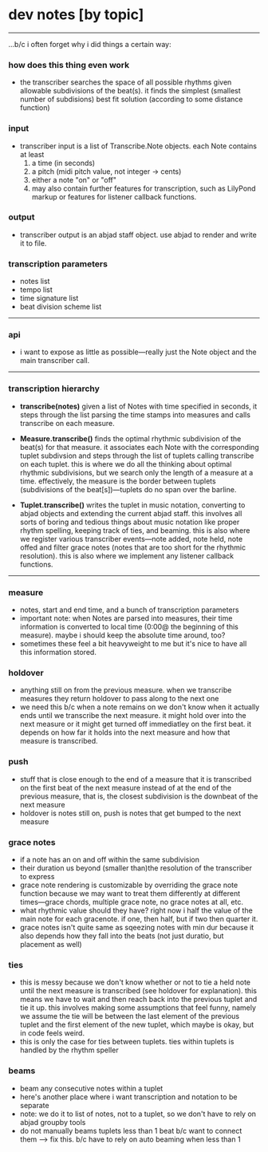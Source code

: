 # dev notes [by topic]
---
...b/c i often forget why i did things a certain way:

### how does this thing even work
* the transcriber searches the space of all possible rhythms given allowable subdivisions of the beat(s). it finds the simplest (smallest number of subdisions) best fit solution (according to some distance function) 

### input
* transcriber input is a list of Transcribe.Note objects. each Note contains at least   
  1. a time (in seconds)
  2. a pitch (midi pitch value, not integer -> cents)
  3. either a note "on" or "off"
  4. may also contain further features for transcription, such as LilyPond markup or features for listener callback functions.

### output
* transcriber output is an abjad staff object. use abjad to render and write it to file.

### transcription parameters
* notes list
* tempo list
* time signature list
* beat division scheme list

---

### api
* i want to expose as little as possible—really just the Note object and the main transcriber call.

---

### transcription hierarchy
* **transcribe(notes)** given a list of Notes with time specified in seconds, it steps through the list parsing the time stamps into measures and calls transcribe on each measure.  
 
* **Measure.transcribe()** finds the optimal rhythmic subdivision of the beat(s) for that measure. it associates each Note with the corresponding tuplet subdivsion and steps through the list of tuplets calling transcribe on each tuplet. this is where we do all the thinking about optimal rhythmic subdivisions, but we search only the length of a measure at a time. effectively, the measure is the border between tuplets (subdivisions of the beat[s])—tuplets do no span over the barline.  

* **Tuplet.transcribe()** writes the tuplet in music notation, converting to abjad objects and extending the current abjad staff. this involves all sorts of boring and tedious things about music notation like proper rhythm spelling, keeping track of ties, and beaming. this is also where we register various transcriber events—note added, note held, note offed and filter grace notes (notes that are too short for the rhythmic resolution). this is also where we implement any listener callback functions.

---

### measure
* notes, start and end time, and a bunch of transcription parameters
* important note: when Notes are parsed into measures, their time information is converted to local time (0:00@ the beginning of this measure). maybe i should keep the absolute time around, too?  
* sometimes these feel a bit heavyweight to me but it's nice to have all this information stored.

### holdover
* anything still on from the previous measure. when we transcribe measures they return holdover to pass along to the next one  
* we need this b/c when a note remains on we don't know when it actually ends until we transcribe the next measure. it might hold over into the next measure or it might get turned off immediatley on the first beat. it depends on how far it holds into the next measure and how that measure is transcribed.

### push
* stuff that is close enough to the end of a measure that it is transcribed on the first beat of the next measure instead of at the end of the previous measure, that is, the closest subdivision is the downbeat of the next measure   
* holdover is notes still on, push is notes that get bumped to the next measure

### grace notes
* if a note has an on and off within the same subdivision
* their duration us beyond (smaller than)the resolution of the transcriber to express
* grace note rendering is customizable by overriding the grace note function because we may want to treat them differently at different times—grace chords, multiple grace note, no grace notes at all, etc.
* what rhythmic value should they have? right now i half the value of the main note for each gracenote. if one, then half, but if two then quarter it.
* grace notes isn't quite same as sqeezing notes with min dur because it also depends how they fall into the beats (not just duratio, but placement as well)


### ties
* this is messy because we don't know whether or not to tie a held note until the next measure is transcribed (see holdover for explanation). this means we have to wait and then reach back into the previous tuplet and tie it up. this involves making some assumptions that feel funny, namely we assume the tie will be between the last element of the previous tuplet and the first element of the new tuplet, which maybe is okay, but in code feels weird. 
* this is only the case for ties between tuplets. ties within tuplets is handled by the rhythm speller

### beams
* beam any consecutive notes within a tuplet
* here's another place where i want transcription and notation to be separate
* note: we do it to list of notes, not to a tuplet, so we don't have to rely on abjad groupby tools
* do not manually beams tuplets less than 1 beat b/c want to connect them --> fix this. b/c have to rely on auto beaming when less than 1

 



